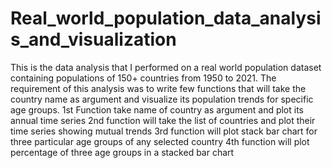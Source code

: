# Real_world_population_data_analysis_and_visualization
This is the data analysis that I performed on a real world population dataset containing populations of 150+ countries from 1950 to 2021. The requirement of this analysis was to write few functions that will take the country name as argument and visualize its population trends for specific age groups.
1st Function take name of country as argument and plot its annual time series
2nd function will take the list of countries and plot their time series showing mutual trends
3rd function will plot stack bar chart for three particular age groups of any selected country
4th function will plot percentage of three age groups in a stacked bar chart
